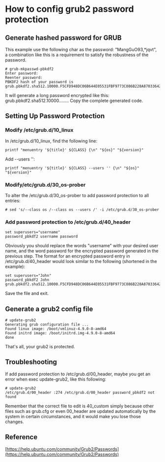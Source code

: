 # How to config grub2 password protection 

## Generate hashed password for GRUB
This example use the following char as the password: "MangGuO93,*jqvt", a combination like this is a requirement to satisfy the robustness of the password.
```
# grub-mkpasswd-pbkdf2
Enter password: 
Reenter password: 
PBKDF2 hash of your password is grub.pbkdf2.sha512.10000.F5CFD948DC06B644E05531FBF9773C086B228A87033642B32D41DBE141B10D2FD0604C8ABCDD2D2D76C834297969EADC64687EB32662CB59BCA0898AD69D7FE6.C698997624F217CDCE83446E80632FF9F7AFB1A0A6AE0B5752A81392F1BAA9A44C37AF5B29D7CEE13B9DE7D1207D5FB4A173A49D1518B1492BB6D9FE45444656
```
It will generate a long password encrypted like this: grub.pbkdf2.sha512.10000........  Copy the complete generated code.

## Setting Up Password Protection

### Modify /etc/grub.d/10_linux
In /etc/grub.d/10_linux, find the following line:
```
printf "menuentry '${title}' ${CLASS} {\n" "${os}" "${version}"
``` 
Add --users '':
```    
printf "menuentry '${title}' ${CLASS} --users '' {\n" "${os}" "${version}" 
```

### Modify/etc/grub.d/30_os-prober 
To alter the /etc/grub.d/30_os-prober to add password protection to all entries: 
```
# sed 's/--class os /--class os --users /' -i /etc/grub.d/30_os-prober
```

### Add password protection to /etc/grub.d/40_header
```
set superusers="username"
password_pbkdf2 username password
```
Obviously you should replace the words "username" with your desired user name, and the word password for the encrypted password generated in the previous step.
The format for an encrypted password entry in /etc/grub.d/40_header would look similar to the following (shortened in the example): 
```
set superusers="John"
password_pbkdf2 John grub.pbkdf2.sha512.10000.F5CFD948DC06B644E05531FBF9773C086B228A87033642B32D41DBE141B10D2FD0604C8ABCDD2D2D76C834297969EADC64687EB32662CB59BCA0898AD69D7FE6.C698997624F217CDCE83446E80632FF9F7AFB1A0A6AE0B5752A81392F1BAA9A44C37AF5B29D7CEE13B9DE7D1207D5FB4A173A49D1518B1492BB6D9FE45444656 
```

Save the file and exit.
 
## Generate a grub2 config file 
```
# update-grub2
Generating grub configuration file ...
Found linux image: /boot/vmlinuz-4.9.0-8-amd64
Found initrd image: /boot/initrd.img-4.9.0-8-amd64
done
```

That's all, your grub2 is protected.

## Troubleshooting 

If add password protection to /etc/grub.d/00_header, maybe you get an error when exec update-grub2, like this following:
```
# update-grub2
/etc/grub.d/00_header :274 /etc/grub.d/00_header password_pbkdf2 not found
```

Remember that the correct file to edit is 40_custom simply because other files such as grub.cfg or even 00_header are updated automatically by the system in certain circumstances, and it would make you lose those changes.

## Reference 
[https://help.ubuntu.com/community/Grub2/Passwords](https://help.ubuntu.com/community/Grub2/Passwords)
